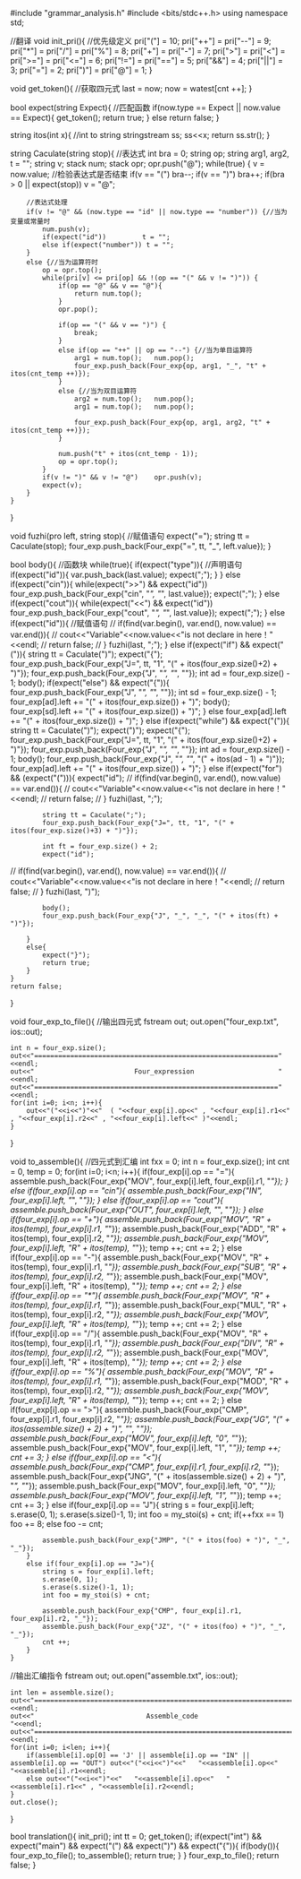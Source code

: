 #include "grammar_analysis.h"
#include <bits/stdc++.h>
using namespace std;

//翻译
void init_pri(){    //优先级定义
    pri["("] = 10;
    pri["++"] = pri["--"] = 9;
    pri["*"] = pri["/"] = pri["%"] = 8;
    pri["+"] = pri["-"] = 7;
    pri[">"] = pri["<"] = pri[">="] = pri["<="] = 6;
    pri["!="] = pri["=="] = 5;
    pri["&&"] = 4;
    pri["||"] = 3;
    pri["="] = 2;
    pri[")"] = pri["@"] = 1;
}

void get_token(){    //获取四元式
    last = now;
    now = watest[cnt ++];
}

bool expect(string Expect){   //匹配函数
    if(now.type == Expect || now.value == Expect){
        get_token();
        return true;
    }
    else return false;
}

string itos(int x){    //int to string
    stringstream ss;
    ss<<x;
    return ss.str();
}

string Caculate(string stop){   //表达式
    int             bra = 0;
    string          op;
    string          arg1, arg2, t = "";
    string          v;
    stack<string>   num;
    stack<string>   opr;
    opr.push("@");
    while(true) {
        v = now.value;
        //检验表达式是否结束
        if(v == "(")    bra--;
        if(v == ")")    bra++;
        if(bra > 0 || expect(stop))  v = "@";

        //表达式处理
        if(v != "@" && (now.type == "id" || now.type == "number")) {//当为变量或常量时
            num.push(v);
            if(expect("id"))         t = "";
            else if(expect("number")) t = "";
        }
        else {//当为运算符时
            op = opr.top();
            while(pri[v] <= pri[op] && !(op == "(" && v != ")")) {
                if(op == "@" && v == "@"){
                    return num.top();
                }
                opr.pop();

                if(op == "(" && v == ")") {
                    break;
                }
                else if(op == "++" || op == "--") {//当为单目运算符
                    arg1 = num.top();   num.pop();
                    four_exp.push_back(Four_exp{op, arg1, "_", "t" + itos(cnt_temp ++)});
                }
                else {//当为双目运算符
                    arg2 = num.top();   num.pop();
                    arg1 = num.top();   num.pop();

                    four_exp.push_back(Four_exp{op, arg1, arg2, "t" + itos(cnt_temp ++)});
                }

                num.push("t" + itos(cnt_temp - 1));
                op = opr.top();
            }
            if(v != ")" && v != "@")    opr.push(v);
            expect(v);
        }
    }
}

void fuzhi(pro left, string stop){   //赋值语句
    expect("=");
    string tt = Caculate(stop);
    four_exp.push_back(Four_exp{"=", tt, "_", left.value});
}

bool body(){    //函数块
    while(true){
        if(expect("type")){        //声明语句
            if(expect("id")){
                var.push_back(last.value);
                expect(";");
            }
        }
        else if(expect("cin")){
            while(expect(">>") && expect("id")) four_exp.push_back(Four_exp{"cin", "_", "_", last.value});
            expect(";");
        }
        else if(expect("cout")){
            while(expect("<<") && expect("id")) four_exp.push_back(Four_exp{"cout", "_", "_", last.value});
            expect(";");
        }
        else if(expect("id")){     //赋值语句
//            if(find(var.begin(), var.end(), now.value) == var.end()){
//                cout<<"Variable"<<now.value<<"is not declare in here！"<<endl;
//                return false;
//            }
            fuzhi(last, ";");
        }
        else if(expect("if") && expect("(")){
            string tt = Caculate(")");
            expect("{");
            four_exp.push_back(Four_exp{"J=", tt, "1", "(" + itos(four_exp.size()+2) + ")"});
            four_exp.push_back(Four_exp{"J", "_", "_", ""});
            int ad = four_exp.size() - 1;
            body();
            if(expect("else") && expect("{")){
                four_exp.push_back(Four_exp{"J", "_", "_", ""});
                int sd = four_exp.size() - 1;
                four_exp[ad].left += "(" + itos(four_exp.size()) + ")";
                body();
                four_exp[sd].left += "(" + itos(four_exp.size()) + ")";
            }
            else four_exp[ad].left += "(" + itos(four_exp.size()) + ")";
        }
        else if(expect("while") && expect("(")){
            string tt = Caculate(")");
            expect(")");
            expect("{");
            four_exp.push_back(Four_exp{"J=", tt, "1", "(" + itos(four_exp.size()+2) + ")"});
            four_exp.push_back(Four_exp{"J", "_", "_", ""});
            int ad = four_exp.size() - 1;
            body();
            four_exp.push_back(Four_exp{"J", "_", "_", "(" + itos(ad - 1) + ")"});
            four_exp[ad].left += "(" + itos(four_exp.size()) + ")";
        }
        else if(expect("for") && (expect("("))){
            expect("id");
//            if(find(var.begin(), var.end(), now.value) == var.end()){
//                cout<<"Variable"<<now.value<<"is not declare in here！"<<endl;
//                return false;
//            }
            fuzhi(last, ";");

            string tt = Caculate(";");
            four_exp.push_back(Four_exp{"J=", tt, "1", "(" + itos(four_exp.size()+3) + ")"});

            int ft = four_exp.size() + 2;
            expect("id");
//            if(find(var.begin(), var.end(), now.value) == var.end()){
//                cout<<"Variable"<<now.value<<"is not declare in here！"<<endl;
//                return false;
//            }
            fuzhi(last, ")");

            body();
            four_exp.push_back(Four_exp{"J", "_", "_", "(" + itos(ft) + ")"});

        }
        else{
            expect("}");
            return true;
        }
    }
    return false;
}

void four_exp_to_file(){     //输出四元式
    fstream out;
    out.open("four_exp.txt", ios::out);

    int n = four_exp.size();
    out<<"============================================================="<<endl;
    out<<"                         Four_expression                     "<<endl;
    out<<"============================================================="<<endl;
    for(int i=0; i<n; i++){
        out<<"("<<i<<")"<<"  ( "<<four_exp[i].op<<" , "<<four_exp[i].r1<<" , "<<four_exp[i].r2<<" , "<<four_exp[i].left<<" )"<<endl;
    }
}

void to_assemble(){     //四元式到汇编
    int fxx = 0;
    int n = four_exp.size();
    int cnt = 0, temp = 0;
    for(int i=0; i<n; i++){
        if(four_exp[i].op == "="){
            assemble.push_back(Four_exp{"MOV", four_exp[i].left, four_exp[i].r1, "_"});
        }
        else if(four_exp[i].op == "cin"){
            assemble.push_back(Four_exp{"IN", four_exp[i].left, "_", "_"});
        }
        else if(four_exp[i].op == "cout"){
            assemble.push_back(Four_exp{"OUT", four_exp[i].left, "_", "_"});
        }
        else if(four_exp[i].op == "+"){
            assemble.push_back(Four_exp{"MOV", "R" + itos(temp), four_exp[i].r1, "_"});
            assemble.push_back(Four_exp{"ADD", "R" + itos(temp), four_exp[i].r2, "_"});
            assemble.push_back(Four_exp{"MOV", four_exp[i].left, "R" + itos(temp), "_"});
            temp ++;
            cnt += 2;
        }
        else if(four_exp[i].op == "-"){
            assemble.push_back(Four_exp{"MOV", "R" + itos(temp), four_exp[i].r1, "_"});
            assemble.push_back(Four_exp{"SUB", "R" + itos(temp), four_exp[i].r2, "_"});
            assemble.push_back(Four_exp{"MOV", four_exp[i].left, "R" + itos(temp), "_"});
            temp ++;
            cnt += 2;
        }
        else if(four_exp[i].op == "*"){
            assemble.push_back(Four_exp{"MOV", "R" + itos(temp), four_exp[i].r1, "_"});
            assemble.push_back(Four_exp{"MUL", "R" + itos(temp), four_exp[i].r2, "_"});
            assemble.push_back(Four_exp{"MOV", four_exp[i].left, "R" + itos(temp), "_"});
            temp ++;
            cnt += 2;
        }
        else if(four_exp[i].op == "/"){
            assemble.push_back(Four_exp{"MOV", "R" + itos(temp), four_exp[i].r1, "_"});
            assemble.push_back(Four_exp{"DIV", "R" + itos(temp), four_exp[i].r2, "_"});
            assemble.push_back(Four_exp{"MOV", four_exp[i].left, "R" + itos(temp), "_"});
            temp ++;
            cnt += 2;
        }
        else if(four_exp[i].op == "%"){
            assemble.push_back(Four_exp{"MOV", "R" + itos(temp), four_exp[i].r1, "_"});
            assemble.push_back(Four_exp{"MOD", "R" + itos(temp), four_exp[i].r2, "_"});
            assemble.push_back(Four_exp{"MOV", four_exp[i].left, "R" + itos(temp), "_"});
            temp ++;
            cnt += 2;
        }
        else if(four_exp[i].op == ">"){
            assemble.push_back(Four_exp{"CMP", four_exp[i].r1, four_exp[i].r2, "_"});
            assemble.push_back(Four_exp{"JG", "(" + itos(assemble.size() + 2) + ")", "_", "_"});
            assemble.push_back(Four_exp{"MOV", four_exp[i].left, "0", "_"});
            assemble.push_back(Four_exp{"MOV", four_exp[i].left, "1", "_"});
            temp ++;
            cnt += 3;
        }
        else if(four_exp[i].op == "<"){
            assemble.push_back(Four_exp{"CMP", four_exp[i].r1, four_exp[i].r2, "_"});
            assemble.push_back(Four_exp{"JNG", "(" + itos(assemble.size() + 2) + ")", "_", "_"});
            assemble.push_back(Four_exp{"MOV", four_exp[i].left, "0", "_"});
            assemble.push_back(Four_exp{"MOV", four_exp[i].left, "1", "_"});
            temp ++;
            cnt += 3;
        }
        else if(four_exp[i].op == "J"){
            string s = four_exp[i].left;
            s.erase(0, 1);
            s.erase(s.size()-1, 1);
            int foo = my_stoi(s) + cnt;
            if(++fxx == 1) foo += 8;
            else foo -= cnt;

            assemble.push_back(Four_exp{"JMP", "(" + itos(foo) + ")", "_", "_"});
        }
        else if(four_exp[i].op == "J="){
            string s = four_exp[i].left;
            s.erase(0, 1);
            s.erase(s.size()-1, 1);
            int foo = my_stoi(s) + cnt;

            assemble.push_back(Four_exp{"CMP", four_exp[i].r1, four_exp[i].r2, "_"});
            assemble.push_back(Four_exp{"JZ", "(" + itos(foo) + ")", "_", "_"});
            cnt ++;
        }
    }

//输出汇编指令
    fstream out;
    out.open("assemble.txt", ios::out);

    int len = assemble.size();
    out<<"==================================================================="<<endl;
    out<<"                            Assemble_code                          "<<endl;
    out<<"==================================================================="<<endl;
    for(int i=0; i<len; i++){
        if(assemble[i].op[0] == 'J' || assemble[i].op == "IN" || assemble[i].op == "OUT") out<<"("<<i<<")"<<"   "<<assemble[i].op<<"   "<<assemble[i].r1<<endl;
        else out<<"("<<i<<")"<<"   "<<assemble[i].op<<"   "<<assemble[i].r1<<" , "<<assemble[i].r2<<endl;
    }
    out.close();
}

bool translation(){
    init_pri();
    int tt = 0;
    get_token();
    if(expect("int") && expect("main") && expect("(") && expect(")") && expect("{")){
        if(body()){
            four_exp_to_file();
            to_assemble();
            return true;
        }
    }
    four_exp_to_file();
    return false;
}
